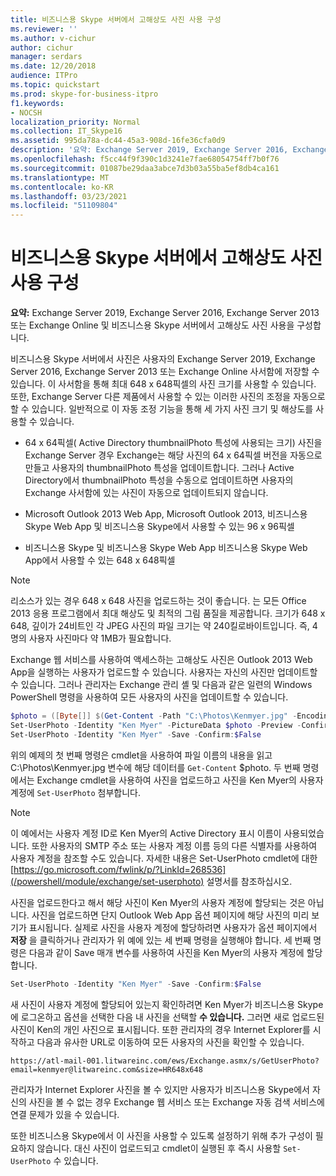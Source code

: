```yaml
---
title: 비즈니스용 Skype 서버에서 고해상도 사진 사용 구성
ms.reviewer: ''
ms.author: v-cichur
author: cichur
manager: serdars
ms.date: 12/20/2018
audience: ITPro
ms.topic: quickstart
ms.prod: skype-for-business-itpro
f1.keywords:
- NOCSH
localization_priority: Normal
ms.collection: IT_Skype16
ms.assetid: 995da78a-dc44-45a3-908d-16fe36cfa0d9
description: '요약: Exchange Server 2019, Exchange Server 2016, Exchange Server 2013 또는 Exchange Online 및 비즈니스용 Skype 서버에서 고해상도 사진 사용을 구성합니다.'
ms.openlocfilehash: f5cc44f9f390c1d3241e7fae68054754ff7b0f76
ms.sourcegitcommit: 01087be29daa3abce7d3b03a55ba5ef8db4ca161
ms.translationtype: MT
ms.contentlocale: ko-KR
ms.lasthandoff: 03/23/2021
ms.locfileid: "51109804"
---
```

# <a name="configure-the-use-of-high-resolution-photos-in-skype-for-business-server"></a>비즈니스용 Skype 서버에서 고해상도 사진 사용 구성
 
**요약:** Exchange Server 2019, Exchange Server 2016, Exchange Server 2013 또는 Exchange Online 및 비즈니스용 Skype 서버에서 고해상도 사진 사용을 구성합니다.
  
비즈니스용 Skype 서버에서 사진은 사용자의 Exchange Server 2019, Exchange Server 2016, Exchange Server 2013 또는 Exchange Online 사서함에 저장할 수 있습니다. 이 사서함을 통해 최대 648 x 648픽셀의 사진 크기를 사용할 수 있습니다. 또한, Exchange Server 다른 제품에서 사용할 수 있는 이러한 사진의 조정을 자동으로 할 수 있습니다. 일반적으로 이 자동 조정 기능을 통해 세 가지 사진 크기 및 해상도를 사용할 수 있습니다.
  
- 64 x 64픽셀( Active Directory thumbnailPhoto 특성에 사용되는 크기) 사진을 Exchange Server 경우 Exchange는 해당 사진의 64 x 64픽셀 버전을 자동으로 만들고 사용자의 thumbnailPhoto 특성을 업데이트합니다. 그러나 Active Directory에서 thumbnailPhoto 특성을 수동으로 업데이트하면 사용자의 Exchange 사서함에 있는 사진이 자동으로 업데이트되지 않습니다.
    
- Microsoft Outlook 2013 Web App, Microsoft Outlook 2013, 비즈니스용 Skype Web App 및 비즈니스용 Skype에서 사용할 수 있는 96 x 96픽셀
    
- 비즈니스용 Skype 및 비즈니스용 Skype Web App 비즈니스용 Skype Web App에서 사용할 수 있는 648 x 648픽셀
    
> [!NOTE]
> 리소스가 있는 경우 648 x 648 사진을 업로드하는 것이 좋습니다. 는 모든 Office 2013 응용 프로그램에서 최대 해상도 및 최적의 그림 품질을 제공합니다. 크기가 648 x 648, 깊이가 24비트인 각 JPEG 사진의 파일 크기는 약 240킬로바이트입니다. 즉, 4명의 사용자 사진마다 약 1MB가 필요합니다. 
  
Exchange 웹 서비스를 사용하여 액세스하는 고해상도 사진은 Outlook 2013 Web App을 실행하는 사용자가 업로드할 수 있습니다. 사용자는 자신의 사진만 업데이트할 수 있습니다. 그러나 관리자는 Exchange 관리 셸 및 다음과 같은 일련의 Windows PowerShell 명령을 사용하여 모든 사용자의 사진을 업데이트할 수 있습니다.
  
```powershell
$photo = ([Byte[]] $(Get-Content -Path "C:\Photos\Kenmyer.jpg" -Encoding Byte -ReadCount 0))
Set-UserPhoto -Identity "Ken Myer" -PictureData $photo -Preview -Confirm:$False
Set-UserPhoto -Identity "Ken Myer" -Save -Confirm:$False
```

위의 예제의 첫 번째 명령은 cmdlet을 사용하여 파일 이름의 내용을 읽고 C:\Photos\Kenmyer.jpg 변수에 해당 데이터를 `Get-Content` $photo. 두 번째 명령에서는 Exchange cmdlet을 사용하여 사진을 업로드하고 사진을 Ken Myer의 사용자 계정에 `Set-UserPhoto` 첨부합니다.
  
> [!NOTE]
> 이 예에서는 사용자 계정 ID로 Ken Myer의 Active Directory 표시 이름이 사용되었습니다. 또한 사용자의 SMTP 주소 또는 사용자 계정 이름 등의 다른 식별자를 사용하여 사용자 계정을 참조할 수도 있습니다. 자세한 내용은 Set-UserPhoto cmdlet에 대한 [https://go.microsoft.com/fwlink/p/?LinkId=268536](/powershell/module/exchange/set-userphoto) 설명서를 참조하십시오.
  
사진을 업로드한다고 해서 해당 사진이 Ken Myer의 사용자 계정에 할당되는 것은 아닙니다. 사진을 업로드하면 단지 Outlook Web App 옵션 페이지에 해당 사진의 미리 보기가 표시됩니다. 실제로 사진을 사용자 계정에 할당하려면 사용자가 옵션 페이지에서 **저장** 을 클릭하거나 관리자가 위 예에 있는 세 번째 명령을 실행해야 합니다. 세 번째 명령은 다음과 같이 Save 매개 변수를 사용하여 사진을 Ken Myer의 사용자 계정에 할당합니다.
  
```powershell
Set-UserPhoto -Identity "Ken Myer" -Save -Confirm:$False
```

새 사진이 사용자 계정에 할당되어 있는지 확인하려면 Ken Myer가 비즈니스용 Skype에 로그온하고 옵션을 선택한 다음 내 사진을 선택할 **수 있습니다.** 그러면 새로 업로드된 사진이 Ken의 개인 사진으로 표시됩니다. 또한 관리자의 경우 Internet Explorer를 시작하고 다음과 유사한 URL로 이동하여 모든 사용자의 사진을 확인할 수 있습니다.
  
```console
https://atl-mail-001.litwareinc.com/ews/Exchange.asmx/s/GetUserPhoto?email=kenmyer@litwareinc.com&size=HR648x648
```

관리자가 Internet Explorer 사진을 볼 수 있지만 사용자가 비즈니스용 Skype에서 자신의 사진을 볼 수 없는 경우 Exchange 웹 서비스 또는 Exchange 자동 검색 서비스에 연결 문제가 있을 수 있습니다.
  
또한 비즈니스용 Skype에서 이 사진을 사용할 수 있도록 설정하기 위해 추가 구성이 필요하지 않습니다. 대신 사진이 업로드되고 cmdlet이 실행된 후 즉시 사용할 `Set-UserPhoto` 수 있습니다.